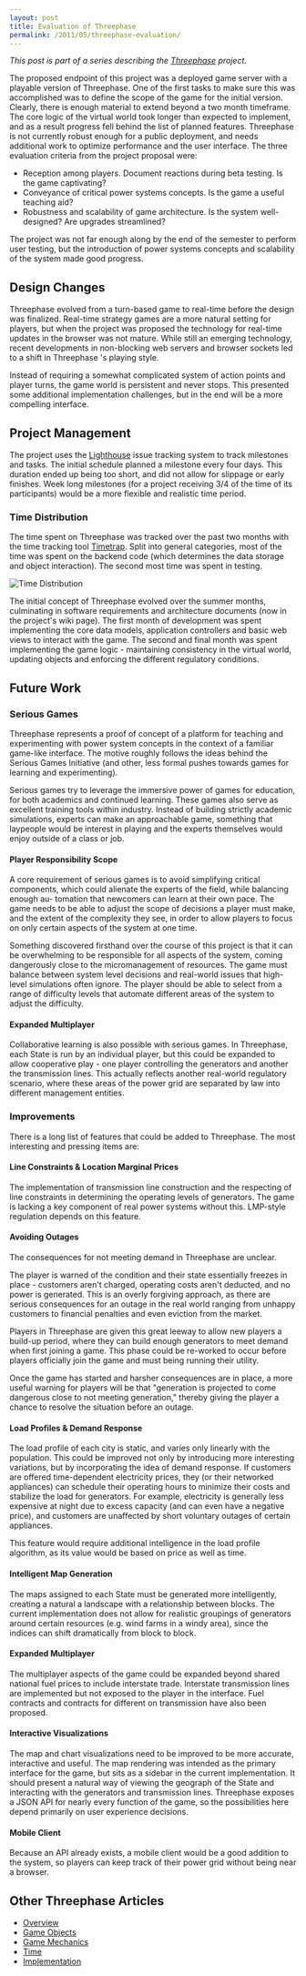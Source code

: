 ```yaml
---
layout: post
title: Evaluation of Threephase
permalink: /2011/05/threephase-evaluation/
---
```


*This post is part of a series describing the [Threephase](/2011/05/threephase/)
project.*

The proposed endpoint of this project was a deployed game server with a playable
version of Threephase. One of the first tasks to make sure this was accomplished
was to define the scope of the game for the initial version. Clearly, there is
enough material to extend beyond a two month timeframe. The core logic of the
virtual world took longer than expected to implement, and as a result progress
fell behind the list of planned features. Threephase is not currently robust
enough for a public deployment, and needs additional work to optimize
performance and the user interface. The three evaluation criteria from the
project proposal were:

* Reception among players. Document reactions during beta testing. Is the game
    captivating?
* Conveyance of critical power systems concepts. Is the game a useful teaching
    aid?
* Robustness and scalability of game architecture. Is the system well-designed?
    Are upgrades streamlined?

The project was not far enough along by the end of the semester to perform user
testing, but the introduction of power systems concepts and scalability of the
system made good progress.

## Design Changes

Threephase evolved from a turn-based game to real-time before the design was
finalized. Real-time strategy games are a more natural setting for players, but
when the project was proposed the technology for real-time updates in the
browser was not mature. While still an emerging technology, recent developments
in non-blocking web servers and browser sockets led to a shift in Threephase 's
playing style.

Instead of requiring a somewhat complicated system of action points and player
turns, the game world is persistent and never stops. This presented some
additional implementation challenges, but in the end will be a more compelling
interface.

## Project Management

The project uses the [Lighthouse](http://threephase.lighthouseapp.com/) issue
tracking system to track milestones and tasks. The initial schedule planned a
milestone every four days. This duration ended up being too short, and did not
allow for slippage or early finishes. Week long milestones (for a project
receiving 3/4 of the time of its participants) would be a more flexible and
realistic time period.

### Time Distribution

The time spent on Threephase was tracked over the past two months with the time
tracking tool [Timetrap](https://github.com/samg/timetrap). Split into general
categories, most of the time was spent on the backend code (which determines the
data storage and object interaction). The second most time was spent in testing.

![Time Distribution](http://things.rhubarbtech.com/images/threephase/time-tracking.png)

The initial concept of Threephase evolved over the summer months, culminating in
software requirements and architecture documents (now in the project's wiki
page). The first month of development was spent implementing the core data
models, application controllers and basic web views to interact with the game.
The second and final month was spent implementing the game logic - maintaining
consistency in the virtual world, updating objects and enforcing the different
regulatory conditions.

## Future Work

### Serious Games

Threephase represents a proof of concept of a platform for teaching and
experimenting with power system concepts in the context of a familiar game-like
interface. The motive roughly follows the ideas behind the Serious Games
Initiative (and other, less formal pushes towards games for learning and
experimenting).

Serious games try to leverage the immersive power of games for education, for
both academics and continued learning. These games also serve as excellent
training tools within industry. Instead of building strictly academic
simulations, experts can make an approachable game, something that laypeople
would be interest in playing and the experts themselves would enjoy outside of a
class or job.

#### Player Responsibility Scope

A core requirement of serious games is to avoid simplifying critical components,
which could alienate the experts of the field, while balancing enough au-
tomation that newcomers can learn at their own pace. The game needs to be able
to adjust the scope of decisions a player must make, and the extent of the
complexity they see, in order to allow players to focus on only certain aspects
of the system at one time.

Something discovered firsthand over the course of this project is that it can be
overwhelming to be responsible for all aspects of the system, coming dangerously
close to the micromanagement of resources. The game must balance between system
level decisions and real-world issues that high-level simulations often ignore.
The player should be able to select from a range of difficulty levels that
automate different areas of the system to adjust the difficulty.

#### Expanded Multiplayer

Collaborative learning is also possible with serious games. In Threephase,
each State is run by an individual player, but this could be expanded to allow
cooperative play - one player controlling the generators and another the
transmission lines. This actually reflects another real-world regulatory
scenario, where these areas of the power grid are separated by law into
different management entities.

### Improvements

There is a long list of features that could be added to Threephase. The most
interesting and pressing items are:

#### Line Constraints & Location Marginal Prices

The implementation of transmission line construction and the respecting of line
constraints in determining the operating levels of generators. The game is
lacking a key component of real power systems without this. LMP-style regulation
depends on this feature.

#### Avoiding Outages

The consequences for not meeting demand in Threephase are unclear.

The player is warned of the condition and their state essentially
freezes in place - customers aren't charged, operating costs aren't deducted,
and no power is generated. This is an overly forgiving approach, as there are
serious consequences for an outage in the real world ranging from unhappy
customers to financial penalties and even eviction from the market.

Players in Threephase are given this great leeway to allow new players a
build-up period, where they can build enough generators to meet demand when
first joining a game. This phase could be re-worked to occur before players
officially join the game and must being running their utility.

Once the game has started and harsher consequences are in place, a more useful
warning for players will be that "generation is projected to come dangerous
close to not meeting generation," thereby giving the player a chance to resolve
the situation before an outage.

#### Load Profiles & Demand Response

The load profile of each city is static, and varies only linearly with the
population. This could be improved not only by introducing more
interesting variations, but by incorporating the idea of demand response. If
customers are offered time-dependent electricity prices, they (or their
networked appliances) can schedule their operating hours to minimize their costs
and stabilize the load for generators. For example, electricity is generally
less expensive at night due to excess capacity (and can even have a negative
price), and customers are unaffected by short voluntary outages of certain
appliances.

This feature would require additional intelligence in the load profile
algorithm, as its value would be based on price as well as time.

#### Intelligent Map Generation

The maps assigned to each State must be generated more intelligently, creating a
natural a landscape with a relationship between blocks. The current
implementation does not allow for realistic groupings of generators around
certain resources (e.g. wind farms in a windy area), since the indices can shift
dramatically from block to block.

#### Expanded Multiplayer

The multiplayer aspects of the game could be expanded beyond shared national
fuel prices to include interstate trade. Interstate transmission lines are
implemented but not exposed to the player in the interface. Fuel contracts and
contracts for different on transmission have also been proposed.

#### Interactive Visualizations

The map and chart visualizations need to be improved to be more accurate,
interactive and useful. The map rendering was intended as the primary interface
for the game, but sits as a sidebar in the current implementation. It should
present a natural way of viewing the geograph of the State and interacting with
the generators and transmission lines. Threephase exposes a JSON API for nearly
every function of the game, so the possibilities here depend primarily on user
experience decisions.

#### Mobile Client

Because an API already exists, a mobile client would be a good addition to the
system, so players can keep track of their power grid without being near a
browser.

## Other Threephase Articles

* [Overview](/2011/05/threephase/)
* [Game Objects](/2011/05/threephase-game-objects/)
* [Game Mechanics](/2011/05/threephase-mechanics/)
* [Time](/2011/05/threephase-time/)
* [Implementation](/2011/05/threephase-implementation/)
